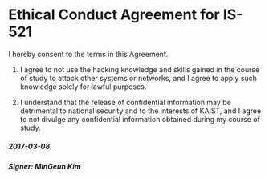 # Ethical Conduct Agreement for IS-521

I hereby consent to the terms in this Agreement.

1. I agree to not use the hacking knowledge and skills gained in the
course of study to attack other systems or networks, and I agree to
apply such knowledge solely for lawful purposes.

2. I understand that the release of confidential information may be
detrimental to national security and to the interests of KAIST, and I
agree to not divulge any confidential information obtained during my
course of study.

##### 2017-03-08
##### Signer: MinGeun Kim
